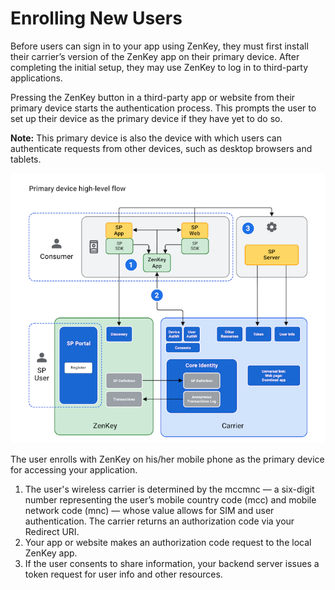 # Enrolling New Users

Before users can sign in to your app using ZenKey, they must first install their carrier’s version of the ZenKey app on their primary device. After completing the initial setup, they may use ZenKey to log in to third-party applications. 

Pressing the ZenKey button in a third-party app or website from their primary device starts the authentication process. This prompts the user to set up their device as the primary device if they have yet to do so.

**Note:** This primary device is also the device with which users can authenticate requests from other devices, such as desktop browsers and tablets.


![PrimaryDeviceHighLevelFlow](d98e069-PrimaryDeviceHighLevelFlow.jpeg)

The user enrolls with ZenKey on his/her mobile phone as the primary device for accessing your application.

1. The user's wireless carrier is determined by the mccmnc — a six-digit number representing the user’s mobile country code (mcc) and mobile network code (mnc) — whose value allows for SIM and user authentication. The carrier returns an authorization code via your Redirect URI.
1. Your app or website makes an authorization code request to the local ZenKey app.
1. If the user consents to share information, your backend server issues a token request for user info and other resources.